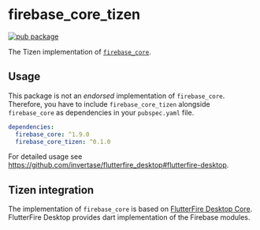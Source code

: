 # firebase_core_tizen

[![pub package](https://img.shields.io/pub/v/firebase_core_tizen.svg)](https://pub.dev/packages/firebase_core_tizen)

The Tizen implementation of [`firebase_core`](https://github.com/firebase/flutterfire/tree/master/packages/firebase_core).

## Usage

This package is not an _endorsed_ implementation of `firebase_core`. Therefore, you have to include `firebase_core_tizen` alongside `firebase_core` as dependencies in your `pubspec.yaml` file.

```yaml
dependencies:
  firebase_core: ^1.9.0
  firebase_core_tizen: ^0.1.0
```

For detailed usage see https://github.com/invertase/flutterfire_desktop#flutterfire-desktop.

## Tizen integration

The implementation of `firebase_core` is based on [FlutterFire Desktop Core](https://github.com/invertase/flutterfire_desktop/tree/main/packages/firebase_core/firebase_core_desktop). FlutterFire Desktop provides dart implementation of the Firebase modules.